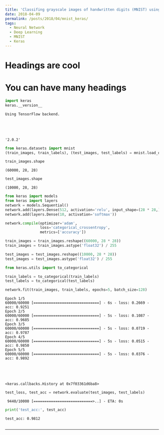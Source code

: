```yaml
---
title: 'Classifing grayscale images of handwritten digits (MNIST) using Keras'
date: 2018-04-09
permalink: /posts/2018/04/mnist_keras/
tags:
  - Neural Network
  - Deep Learning
  - MNIST
  - Keras
---
```


Headings are cool
======

You can have many headings
======



```python
import keras
keras.__version__
```

    Using TensorFlow backend.





    '2.0.2'




```python
from keras.datasets import mnist
(train_images, train_labels), (test_images, test_labels) = mnist.load_data('/home/f643954/datasets/mnist.npz')
```


```python
train_images.shape
```




    (60000, 28, 28)




```python
test_images.shape
```




    (10000, 28, 28)




```python
from keras import models
from keras import layers
network = models.Sequential()
network.add(layers.Dense(512, activation='relu', input_shape=(28 * 28,)))
network.add(layers.Dense(10, activation='softmax'))
```


```python
network.compile(optimizer='adam',
                loss='categorical_crossentropy',
                metrics=['accuracy'])
```


```python
train_images = train_images.reshape((60000, 28 * 28))
train_images = train_images.astype('float32') / 255

test_images = test_images.reshape((10000, 28 * 28))
test_images = test_images.astype('float32') / 255
```


```python
from keras.utils import to_categorical

train_labels = to_categorical(train_labels)
test_labels = to_categorical(test_labels)
```


```python
network.fit(train_images, train_labels, epochs=5, batch_size=128)
```

    Epoch 1/5
    60000/60000 [==============================] - 6s - loss: 0.2669 - acc: 0.9251     
    Epoch 2/5
    60000/60000 [==============================] - 5s - loss: 0.1087 - acc: 0.9685     
    Epoch 3/5
    60000/60000 [==============================] - 5s - loss: 0.0719 - acc: 0.9787     
    Epoch 4/5
    60000/60000 [==============================] - 5s - loss: 0.0515 - acc: 0.9850     
    Epoch 5/5
    60000/60000 [==============================] - 5s - loss: 0.0376 - acc: 0.9892     





    <keras.callbacks.History at 0x7f03361d6ba8>




```python
test_loss, test_acc = network.evaluate(test_images, test_labels)
```

     9440/10000 [===========================>..] - ETA: 0s


```python
print('test_acc:', test_acc)
```

    test_acc: 0.9812



```python

```

------
